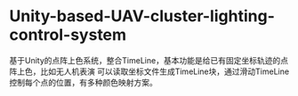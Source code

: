 # Unity-based-UAV-cluster-lighting-control-system
基于Unity的点阵上色系统，整合TimeLine，基本功能是给已有固定坐标轨迹的点阵上色，比如无人机表演
可以读取坐标文件生成TimeLine块，通过滑动TimeLine控制每个点的位置，有多种颜色映射方案。
